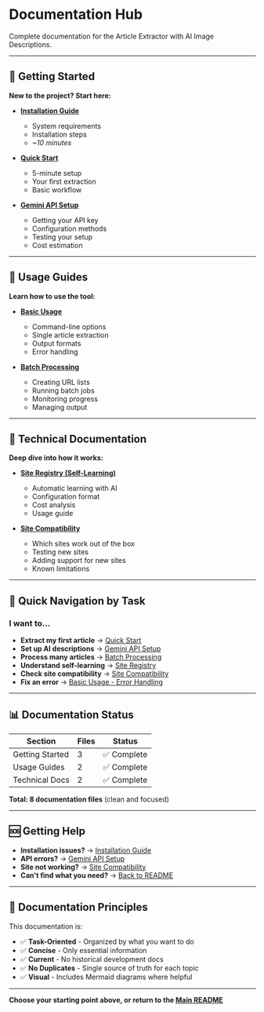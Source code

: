 # Documentation Hub

Complete documentation for the Article Extractor with AI Image Descriptions.

---

## 🚀 Getting Started

**New to the project? Start here:**

- **[Installation Guide](getting-started/installation.md)**
  - System requirements
  - Installation steps
  - *~10 minutes*

- **[Quick Start](getting-started/quickstart.md)**
  - 5-minute setup
  - Your first extraction
  - Basic workflow

- **[Gemini API Setup](getting-started/setup-gemini.md)**
  - Getting your API key
  - Configuration methods
  - Testing your setup
  - Cost estimation

---

## 📖 Usage Guides

**Learn how to use the tool:**

- **[Basic Usage](usage/basic-usage.md)**
  - Command-line options
  - Single article extraction
  - Output formats
  - Error handling

- **[Batch Processing](usage/batch-processing.md)**
  - Creating URL lists
  - Running batch jobs
  - Monitoring progress
  - Managing output

---

## 🔧 Technical Documentation

**Deep dive into how it works:**

- **[Site Registry (Self-Learning)](technical/site-registry.md)**
  - Automatic learning with AI
  - Configuration format
  - Cost analysis
  - Usage guide

- **[Site Compatibility](technical/site-compatibility.md)**
  - Which sites work out of the box
  - Testing new sites
  - Adding support for new sites
  - Known limitations

---

## 🎯 Quick Navigation by Task

### I want to...

- **Extract my first article** → [Quick Start](getting-started/quickstart.md)
- **Set up AI descriptions** → [Gemini API Setup](getting-started/setup-gemini.md)
- **Process many articles** → [Batch Processing](usage/batch-processing.md)
- **Understand self-learning** → [Site Registry](technical/site-registry.md)
- **Check site compatibility** → [Site Compatibility](technical/site-compatibility.md)
- **Fix an error** → [Basic Usage - Error Handling](usage/basic-usage.md)

---

## 📊 Documentation Status

| Section | Files | Status |
|---------|-------|--------|
| Getting Started | 3 | ✅ Complete |
| Usage Guides | 2 | ✅ Complete |
| Technical Docs | 2 | ✅ Complete |

**Total: 8 documentation files** (clean and focused)

---

## 🆘 Getting Help

- **Installation issues?** → [Installation Guide](getting-started/installation.md)
- **API errors?** → [Gemini API Setup](getting-started/setup-gemini.md)
- **Site not working?** → [Site Compatibility](technical/site-compatibility.md)
- **Can't find what you need?** → [Back to README](../README.md)

---

## 📝 Documentation Principles

This documentation is:

- ✅ **Task-Oriented** - Organized by what you want to do
- ✅ **Concise** - Only essential information
- ✅ **Current** - No historical development docs
- ✅ **No Duplicates** - Single source of truth for each topic
- ✅ **Visual** - Includes Mermaid diagrams where helpful

---

**Choose your starting point above, or return to the [Main README](../README.md)**
